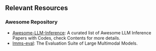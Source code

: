 ## Relevant Resources

### Awesome Repository

- [Awesome-LLM-Inference](https://github.com/DefTruth/Awesome-LLM-Inference):  A curated list of Awesome LLM Inference Papers with Codes, check Contents for more details.
- [lmms-eval](https://github.com/EvolvingLMMs-Lab/lmms-eval): The Evaluation Suite of Large Multimodal Models.